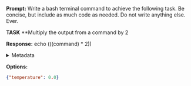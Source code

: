**Prompt:**
Write a bash terminal command to achieve the following task.
Be concise, but include as much code as needed. Do not write anything else. Ever.

**TASK**
**Multiply the output from a command by 2


**Response:**
echo $(($(command) * 2))

<details><summary>Metadata</summary>

- Duration: 1319 ms
- Datetime: 2023-11-29T17:01:06.478291
- Model: gpt-4-1106-preview

</details>

**Options:**
```json
{"temperature": 0.0}
```

